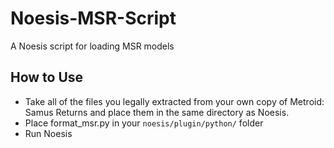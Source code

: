 # Noesis-MSR-Script
A Noesis script for loading MSR models

## How to Use
* Take all of the files you legally extracted from your own copy of Metroid: Samus Returns and place them in the same directory as Noesis.
* Place format_msr.py in your `noesis/plugin/python/` folder
* Run Noesis
